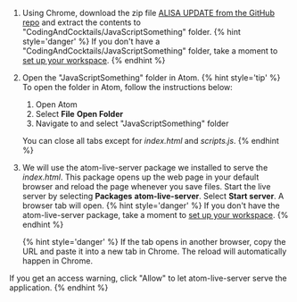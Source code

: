 1. Using Chrome, download the zip file [ALISA UPDATE from the GitHub repo](https://github.com/KansasCityWomeninTechnology/javascript-101/archive/master.zip) and extract the contents to "CodingAndCocktails/JavaScriptSomething" folder.
   {% hint style='danger' %}
If you don't have a "CodingAndCocktails/JavaScriptSomething" folder, take a moment to [set up your workspace](/setup).
   {% endhint %}   

1. Open the "JavaScriptSomething" folder in Atom.
   {% hint style='tip' %}
To open the folder in Atom, follow the instructions below:
   1. Open Atom 
   2. Select **File** <i class="fa fa-long-arrow-right"></i> **Open Folder**
   3. Navigate to and select "JavaScriptSomething" folder

   You can close all tabs except for _index.html_ and _scripts.js_.
  {% endhint %}   

1. We will use the atom-live-server package we installed to serve the _index.html_. This package opens up the web page in your default browser and reload the page whenever you save files. Start the live server by selecting **Packages** <i class="fa fa-long-arrow-right"></i> **atom-live-server**. Select **Start server**. A browser tab will open.
   {% hint style='danger' %}
If you don't have the atom-live-server package, take a moment to [set up your workspace](/setup).
   {% endhint %}   

   {% hint style='danger' %}
If the tab opens in another browser, copy the URL and paste it into a new tab in Chrome. The reload will automatically happen in Chrome.

If you get an access warning, click "Allow" to let atom-live-server serve the application.
   {% endhint %}   
